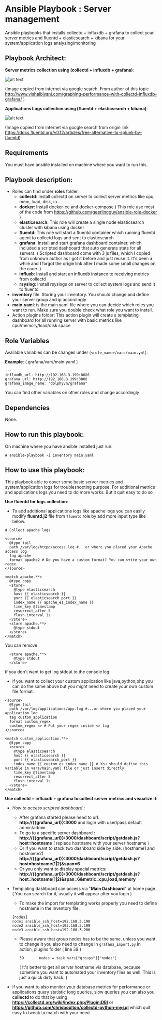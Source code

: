 # Ansible Playbook : Server management


Ansible playbooks that installs collectd + influxdb + grafana to collect your server metrics and fluentd + elasticsearch + kibana for your system/application logs analyzing/monitoring

## Playbook Architect:
__Server metrics collection using (collectd + influxdb + grafana)__:

![alt text][logo]

[logo]: http://www.vishalbiyani.com/wp-content/uploads/2016/02/Slide2.jpg

(Image copied from internet via google search. From author of this topic http://www.vishalbiyani.com/graphing-performance-with-collectd-influxdb-grafana/ )

__Applications Logs collection using (fluentd + elasticsearch + kibana)__:

![alt text][logo1]

[logo1]: https://docs.fluentd.org/images/fluentd-elasticsearch-kibana.png


(Image copied from internet via google search from origin link https://docs.fluentd.org/v0.12/articles/free-alternative-to-splunk-by-fluentd)

## Requirements

You must have ansible installed on machine where you want to run this.

## Playbook description:
- Roles can find under __roles__ folder.
  - **collectd**: Install collectd on server to collect server metrics like cpu, mem, load, disk, io...
  - **docker**: Install docker-ce and docker-compose ( This role use most of the code from https://github.com/geerlingguy/ansible-role-docker )
  - **elasticsearch**: This role will create a single node elasticsearch cluster with kibana using docker
  - **fluentd**: This role will start a fluentd container which running fluentd agent to collectd logs and sent to elasticsearch 
  - **grafana**: Install and start grafana dashboard container, which included a scripted dashboard that auto generate stats for all servers. ( Scripted dashboard come with 3 js files, which I copied from unknown author as I got it before and just reuse it. It's been a while and I forgot the origin link after I made some small changes on the code. )
  - **influxb**: Install and start an influxdb instance to receiving metrics from collectd
  - **rsyslog**: Install rsyslogs on server to collect system logs and send it to fluentd
- __inventory__ file: Storing your inventory. You should change and define your server group and ip accordingly
- __main.yaml__: is the main yaml file where you can decide which roles you want to run. Make sure you double check what role you want to install.
- Action plugins folder: This action plugin will create a templating dashboard for all running server with basic metrics like cpu/memory/load/disk space

## Role Variables

Available variables can be changes under (`<role_name>/vars/main.yml`):

__Example__: ( grafana/vars/main.yaml )

```
---
influxdb_url: http://192.168.3.199:8086
grafana_url: http://192.168.3.199:3000
grafana_image_name: "dolphyvn/grafana"

```
You can find other variables on other roles and change accordingly

## Dependencies

None.

## How to run this playbook:

On machine where you have ansible installed just run:

`# ansible-playbook -i inventory main.yaml`

## How to use this playbook:

This playbook able to cover some basic server metrics and system/application logs for troubleshooting purpose. For additional metrics and applications logs you need to do more works. But it quit easy to do so

__Use fluentd for logs collection__: 

- To add additional applications logs like apache logs you can easily modify **fluentd.j2** file from `fluentd` role by add more input type like below. 
```
# Collect apache logs

<source>
  @type tail
  path /var/log/httpd/access.log #...or where you placed your Apache access log
  tag apache
  format apache2 # Do you have a custom format? You can write your own regex.
</source>

<match apache.**>
  @type copy
  <store>
    @type elasticsearch
    host {{ elasticsearch }}
    port {{ elasticsearch_port }}
    index_name {{ apache_es_index_name }}
    time_key @timestamp
    resurrect_after 5
    flush_interval 1s
  </store>
  <store apache.**>
    @type stdout
  </store>
</match>
```

You can remove 
```
  <store apache.**>
    @type stdout
  </store>
```
if you don't want to get log stdout to the console log.
- If you want to collect your custom application like java,python,php you can do the same above but you might need to create your own custom file format.
```
<source>
  @type tail
  path /var/log/applications/app.log #...or where you placed your application log
  tag custom_application
  format custom_regex
  custom_regex <> # Put your regex inside <> tag
</source>

<match custom_application.**>
  @type copy
  <store>
    @type elasticsearch
    host {{ elasticsearch }}
    port {{ elasticsearch_port }}
    index_name {{ custom_es_index_name }} # You should define this variable in vars/main.yaml file or just insert directly
    time_key @timestamp
    resurrect_after 5
    flush_interval 1s
  </store>
</match>
```
__Use collectd + influxdb + grafana to collect server metrics and visualize it__:

- *How to access scripted dashboard* : 
   - After grafana started please head to url: **http://{{grafana_url}}:3000** and login with user/pass default admin/admin
   - To go to a specific server dashboard : **http://{{grafana_url}}:3000/dashboard/script/getdash.js?host=hostname** ( replace hostname with your server hostname )
   - Or if you want to stack two dashboard side by side: (hostname1 and hostname2) **http://{{grafana_url}}:3000/dashboard/script/getdash.js?host=hostname(1|2)&span=6**
   - Or you only want to display special metrics: **http://{{grafana_url}}:3000/dashboard/script/getdash.js?host=hostname(1|2)&span=6&metric=cpu,load,memory**

- Templating dashboard can access via "**Main Dashboard**" at home page. ( You can search for it, usually it will appear after you login )
  - To make the import for templating works properly you need to define hostname in the inventory file.
  ```
  [nodes]
  node1 ansible_ssh_host=192.168.3.198
  node2 ansible_ssh_host=192.168.3.199
  node3 ansible_ssh_host=192.168.3.200
  ```
  - Please aware that group nodes has to be the same, unless you want to change it you also need to change in `grafana_import.py` in action_plugins folder ( line 39 )
     ```
     39       nodes = task_vars["groups"]["nodes"]
     ```
     ( It's better to get all server hostname via database, because sometime you want to automated your inventory files as well. This is just a quick dirty hack. )
     
- If you want to also monitor your database metrics for performance or applications query statistic long queries, slow queries you can also you **collectd** to do that by using **https://collectd.org/wiki/index.php/Plugin:DBI** or **https://github.com/chrisboulton/collectd-python-mysql** which quit easy to tweak to match with your need.
